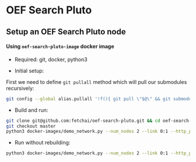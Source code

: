 # OEF Search Pluto

## Setup an OEF Search Pluto node

#### Using `oef-search-pluto-image` docker image

- Required: git, docker, python3

- Initial setup:

First we need to define `git pullall` method which will pull our submodules recursively:
```bash
git config --global alias.pullall '!f(){ git pull \"$@\" && git submodule sync --recursive && git submodule update --init --recursive; }; f'
```

- Build and run:

```bash
git clone git@github.com:fetchai/oef-search-pluto.git && cd oef-search-pluto && git pullall
git checkout master
python3 docker-images/demo_network.py --num_nodes 2 --link 0:1 --http_port_map 0:7500 --log_dir `pwd`/docker-images/logs/ -b --run_director
```

- Run without rebuilding:

```bash
python3 docker-images/demo_network.py --num_nodes 2 --link 0:1 --http_port_map 0:7500 --log_dir `pwd`/docker-images/logs/ --run_director
```
